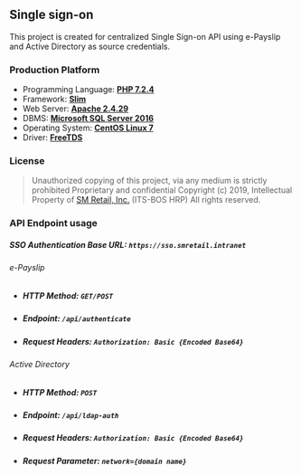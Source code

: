 ## Single sign-on

This project is created for centralized Single Sign-on API using e-Payslip and Active Directory as source credentials.

### Production Platform

- Programming Language: **[PHP 7.2.4](https://www.php.net/)**
- Framework: **[Slim](http://www.slimframework.com/)**
- Web Server: **[Apache 2.4.29](https://httpd.apache.org/)**
- DBMS:  **[Microsoft SQL Server 2016](https://www.microsoft.com/en-us/sql-server/sql-server-2016)**
- Operating System: **[CentOS Linux 7](https://centos.org/)**
- Driver: **[FreeTDS](https://www.freetds.org/)**

### License

> Unauthorized copying of this project, via any medium is strictly prohibited
> Proprietary and confidential
> Copyright (c) 2019, Intellectual Property of [SM Retail, Inc.](https://sminvestments.com/investments/retail) (ITS-BOS HRP)
> All rights reserved.

### API Endpoint usage

##### SSO Authentication Base URL:  `https://sso.smretail.intranet`

###### e-Payslip

* ##### HTTP Method: `GET/POST `
* ##### Endpoint: `/api/authenticate`
* ##### Request Headers: `Authorization: Basic {Encoded Base64}`

###### Active Directory

* ##### HTTP Method: `POST `
* ##### Endpoint: `/api/ldap-auth`
* ##### Request Headers: `Authorization: Basic {Encoded Base64}`
* ##### Request Parameter: `network={domain name}`